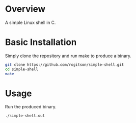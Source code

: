 # Overview
A simple Linux shell in C.

# Basic Installation
Simply clone the repository and run make to produce a binary.

```sh
git clone https://github.com/rogitson/simple-shell.git
cd simple-shell
make
```

# Usage
Run the produced binary.
```sh
./simple-shell.out
```
